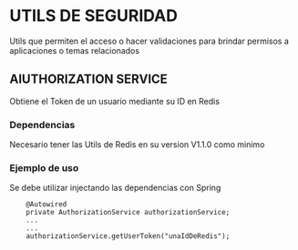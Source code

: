 # UTILS DE SEGURIDAD
Utils que permiten el acceso o hacer validaciones para brindar permisos a aplicaciones o temas relacionados

## AIUTHORIZATION SERVICE
Obtiene el Token de un usuario mediante su ID en Redis

### Dependencias 
Necesario tener las Utils de Redis en su version V1.1.0 como minimo

### Ejemplo de uso
Se debe utilizar injectando las dependencias con Spring

```
    @Autowired
    private AuthorizationService authorizationService;
    ...
    ...
    authorizationService.getUserToken("unaIdDeRedis");
```
